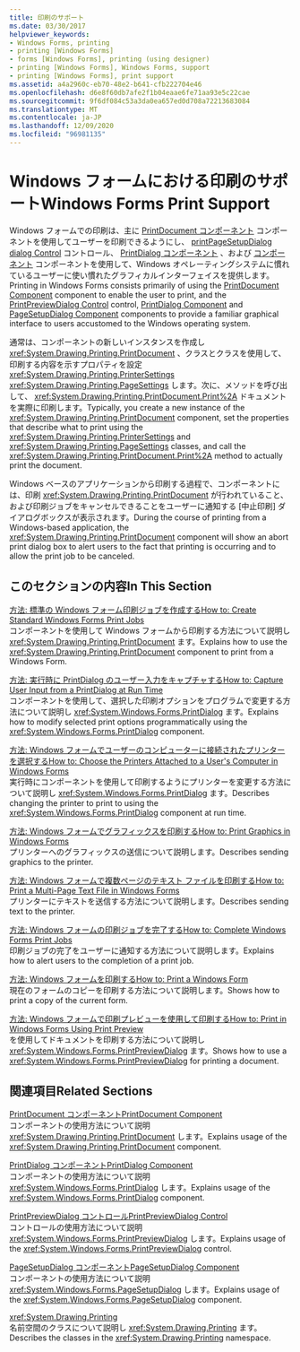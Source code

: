 ```yaml
---
title: 印刷のサポート
ms.date: 03/30/2017
helpviewer_keywords:
- Windows Forms, printing
- printing [Windows Forms]
- forms [Windows Forms], printing (using designer)
- printing [Windows Forms], Windows Forms, support
- printing [Windows Forms], print support
ms.assetid: a4a2960c-eb70-48e2-b641-cfb222704e46
ms.openlocfilehash: d6e8f60db7afe2f1b04eaae6fe71aa93e5c22cae
ms.sourcegitcommit: 9f6df084c53a3da0ea657ed0d708a72213683084
ms.translationtype: MT
ms.contentlocale: ja-JP
ms.lasthandoff: 12/09/2020
ms.locfileid: "96981135"
---
```

# <a name="windows-forms-print-support"></a><span data-ttu-id="4ef73-102">Windows フォームにおける印刷のサポート</span><span class="sxs-lookup"><span data-stu-id="4ef73-102">Windows Forms Print Support</span></span>
<span data-ttu-id="4ef73-103">Windows フォームでの印刷は、主に [PrintDocument コンポーネント](../controls/printdocument-component-windows-forms.md) コンポーネントを使用してユーザーを印刷できるようにし、 [printPageSetupDialog dialog Control](../controls/printpreviewdialog-control-windows-forms.md) コントロール、 [PrintDialog コンポーネント](../controls/printdialog-component-windows-forms.md) 、および [コンポーネント](../controls/pagesetupdialog-component-windows-forms.md) コンポーネントを使用して、Windows オペレーティングシステムに慣れているユーザーに使い慣れたグラフィカルインターフェイスを提供します。</span><span class="sxs-lookup"><span data-stu-id="4ef73-103">Printing in Windows Forms consists primarily of using the [PrintDocument Component](../controls/printdocument-component-windows-forms.md) component to enable the user to print, and the [PrintPreviewDialog Control](../controls/printpreviewdialog-control-windows-forms.md) control, [PrintDialog Component](../controls/printdialog-component-windows-forms.md) and [PageSetupDialog Component](../controls/pagesetupdialog-component-windows-forms.md) components to provide a familiar graphical interface to users accustomed to the Windows operating system.</span></span>  
  
 <span data-ttu-id="4ef73-104">通常は、コンポーネントの新しいインスタンスを作成し <xref:System.Drawing.Printing.PrintDocument> 、クラスとクラスを使用して、印刷する内容を示すプロパティを設定 <xref:System.Drawing.Printing.PrinterSettings> <xref:System.Drawing.Printing.PageSettings> します。次に、メソッドを呼び出して、 <xref:System.Drawing.Printing.PrintDocument.Print%2A> ドキュメントを実際に印刷します。</span><span class="sxs-lookup"><span data-stu-id="4ef73-104">Typically, you create a new instance of the <xref:System.Drawing.Printing.PrintDocument> component, set the properties that describe what to print using the <xref:System.Drawing.Printing.PrinterSettings> and <xref:System.Drawing.Printing.PageSettings> classes, and call the <xref:System.Drawing.Printing.PrintDocument.Print%2A> method to actually print the document.</span></span>  
  
 <span data-ttu-id="4ef73-105">Windows ベースのアプリケーションから印刷する過程で、コンポーネントには、印刷 <xref:System.Drawing.Printing.PrintDocument> が行われていること、および印刷ジョブをキャンセルできることをユーザーに通知する [中止印刷] ダイアログボックスが表示されます。</span><span class="sxs-lookup"><span data-stu-id="4ef73-105">During the course of printing from a Windows-based application, the <xref:System.Drawing.Printing.PrintDocument> component will show an abort print dialog box to alert users to the fact that printing is occurring and to allow the print job to be canceled.</span></span>  
  
## <a name="in-this-section"></a><span data-ttu-id="4ef73-106">このセクションの内容</span><span class="sxs-lookup"><span data-stu-id="4ef73-106">In This Section</span></span>  
 [<span data-ttu-id="4ef73-107">方法: 標準の Windows フォーム印刷ジョブを作成する</span><span class="sxs-lookup"><span data-stu-id="4ef73-107">How to: Create Standard Windows Forms Print Jobs</span></span>](how-to-create-standard-windows-forms-print-jobs.md)  
 <span data-ttu-id="4ef73-108">コンポーネントを使用して Windows フォームから印刷する方法について説明し <xref:System.Drawing.Printing.PrintDocument> ます。</span><span class="sxs-lookup"><span data-stu-id="4ef73-108">Explains how to use the <xref:System.Drawing.Printing.PrintDocument> component to print from a Windows Form.</span></span>  
  
 [<span data-ttu-id="4ef73-109">方法: 実行時に PrintDialog のユーザー入力をキャプチャする</span><span class="sxs-lookup"><span data-stu-id="4ef73-109">How to: Capture User Input from a PrintDialog at Run Time</span></span>](how-to-capture-user-input-from-a-printdialog-at-run-time.md)  
 <span data-ttu-id="4ef73-110">コンポーネントを使用して、選択した印刷オプションをプログラムで変更する方法について説明し <xref:System.Windows.Forms.PrintDialog> ます。</span><span class="sxs-lookup"><span data-stu-id="4ef73-110">Explains how to modify selected print options programmatically using the <xref:System.Windows.Forms.PrintDialog> component.</span></span>  
  
 [<span data-ttu-id="4ef73-111">方法: Windows フォームでユーザーのコンピューターに接続されたプリンターを選択する</span><span class="sxs-lookup"><span data-stu-id="4ef73-111">How to: Choose the Printers Attached to a User's Computer in Windows Forms</span></span>](how-to-choose-the-printers-attached-to-user-computer-in-windows-forms.md)  
 <span data-ttu-id="4ef73-112">実行時にコンポーネントを使用して印刷するようにプリンターを変更する方法について説明し <xref:System.Windows.Forms.PrintDialog> ます。</span><span class="sxs-lookup"><span data-stu-id="4ef73-112">Describes changing the printer to print to using the <xref:System.Windows.Forms.PrintDialog> component at run time.</span></span>  
  
 [<span data-ttu-id="4ef73-113">方法: Windows フォームでグラフィックスを印刷する</span><span class="sxs-lookup"><span data-stu-id="4ef73-113">How to: Print Graphics in Windows Forms</span></span>](how-to-print-graphics-in-windows-forms.md)  
 <span data-ttu-id="4ef73-114">プリンターへのグラフィックスの送信について説明します。</span><span class="sxs-lookup"><span data-stu-id="4ef73-114">Describes sending graphics to the printer.</span></span>  
  
 [<span data-ttu-id="4ef73-115">方法: Windows フォームで複数ページのテキスト ファイルを印刷する</span><span class="sxs-lookup"><span data-stu-id="4ef73-115">How to: Print a Multi-Page Text File in Windows Forms</span></span>](how-to-print-a-multi-page-text-file-in-windows-forms.md)  
 <span data-ttu-id="4ef73-116">プリンターにテキストを送信する方法について説明します。</span><span class="sxs-lookup"><span data-stu-id="4ef73-116">Describes sending text to the printer.</span></span>  
  
 [<span data-ttu-id="4ef73-117">方法: Windows フォームの印刷ジョブを完了する</span><span class="sxs-lookup"><span data-stu-id="4ef73-117">How to: Complete Windows Forms Print Jobs</span></span>](how-to-complete-windows-forms-print-jobs.md)  
 <span data-ttu-id="4ef73-118">印刷ジョブの完了をユーザーに通知する方法について説明します。</span><span class="sxs-lookup"><span data-stu-id="4ef73-118">Explains how to alert users to the completion of a print job.</span></span>  
  
 [<span data-ttu-id="4ef73-119">方法: Windows フォームを印刷する</span><span class="sxs-lookup"><span data-stu-id="4ef73-119">How to: Print a Windows Form</span></span>](how-to-print-a-windows-form.md)  
 <span data-ttu-id="4ef73-120">現在のフォームのコピーを印刷する方法について説明します。</span><span class="sxs-lookup"><span data-stu-id="4ef73-120">Shows how to print a copy of the current form.</span></span>  
  
 [<span data-ttu-id="4ef73-121">方法: Windows フォームで印刷プレビューを使用して印刷する</span><span class="sxs-lookup"><span data-stu-id="4ef73-121">How to: Print in Windows Forms Using Print Preview</span></span>](how-to-print-in-windows-forms-using-print-preview.md)  
 <span data-ttu-id="4ef73-122">を使用してドキュメントを印刷する方法について説明し <xref:System.Windows.Forms.PrintPreviewDialog> ます。</span><span class="sxs-lookup"><span data-stu-id="4ef73-122">Shows how to use a <xref:System.Windows.Forms.PrintPreviewDialog> for printing a document.</span></span>  
  
## <a name="related-sections"></a><span data-ttu-id="4ef73-123">関連項目</span><span class="sxs-lookup"><span data-stu-id="4ef73-123">Related Sections</span></span>  
 [<span data-ttu-id="4ef73-124">PrintDocument コンポーネント</span><span class="sxs-lookup"><span data-stu-id="4ef73-124">PrintDocument Component</span></span>](../controls/printdocument-component-windows-forms.md)  
 <span data-ttu-id="4ef73-125">コンポーネントの使用方法について説明 <xref:System.Drawing.Printing.PrintDocument> します。</span><span class="sxs-lookup"><span data-stu-id="4ef73-125">Explains usage of the <xref:System.Drawing.Printing.PrintDocument> component.</span></span>  
  
 [<span data-ttu-id="4ef73-126">PrintDialog コンポーネント</span><span class="sxs-lookup"><span data-stu-id="4ef73-126">PrintDialog Component</span></span>](../controls/printdialog-component-windows-forms.md)  
 <span data-ttu-id="4ef73-127">コンポーネントの使用方法について説明 <xref:System.Windows.Forms.PrintDialog> します。</span><span class="sxs-lookup"><span data-stu-id="4ef73-127">Explains usage of the <xref:System.Windows.Forms.PrintDialog> component.</span></span>  
  
 [<span data-ttu-id="4ef73-128">PrintPreviewDialog コントロール</span><span class="sxs-lookup"><span data-stu-id="4ef73-128">PrintPreviewDialog Control</span></span>](../controls/printpreviewdialog-control-windows-forms.md)  
 <span data-ttu-id="4ef73-129">コントロールの使用方法について説明 <xref:System.Windows.Forms.PrintPreviewDialog> します。</span><span class="sxs-lookup"><span data-stu-id="4ef73-129">Explains usage of the <xref:System.Windows.Forms.PrintPreviewDialog> control.</span></span>  
  
 [<span data-ttu-id="4ef73-130">PageSetupDialog コンポーネント</span><span class="sxs-lookup"><span data-stu-id="4ef73-130">PageSetupDialog Component</span></span>](../controls/pagesetupdialog-component-windows-forms.md)  
 <span data-ttu-id="4ef73-131">コンポーネントの使用方法について説明 <xref:System.Windows.Forms.PageSetupDialog> します。</span><span class="sxs-lookup"><span data-stu-id="4ef73-131">Explains usage of the <xref:System.Windows.Forms.PageSetupDialog> component.</span></span>  
  
 <xref:System.Drawing.Printing>  
 <span data-ttu-id="4ef73-132">名前空間のクラスについて説明し <xref:System.Drawing.Printing> ます。</span><span class="sxs-lookup"><span data-stu-id="4ef73-132">Describes the classes in the <xref:System.Drawing.Printing> namespace.</span></span>
